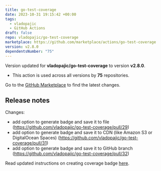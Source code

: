 ```yaml
---
title: go-test-coverage
date: 2023-10-31 19:15:42 +00:00
tags:
  - vladopajic
  - GitHub Actions
draft: false
repo: vladopajic/go-test-coverage
marketplace: https://github.com/marketplace/actions/go-test-coverage
version: v2.8.0
dependentsNumber: "75"
---
```



Version updated for **vladopajic/go-test-coverage** to version **v2.8.0**.
- This action is used across all versions by **75** repositories.

Go to the [GitHub Marketplace](https://github.com/marketplace/actions/go-test-coverage) to find the latest changes.

## Release notes

Changes:
* add option to generate badge and save it to file (https://github.com/vladopajic/go-test-coverage/pull/29)
* add option to generate badge and save it to CDN (like Amazon S3 or DigitalOcean Spaces) (https://github.com/vladopajic/go-test-coverage/pull/31)
* add option to generate badge and save it to GitHub branch (https://github.com/vladopajic/go-test-coverage/pull/32)

Read updated instructions on creating coverage badge [here](https://github.com/vladopajic/go-test-coverage/blob/main/docs/badge.md).
